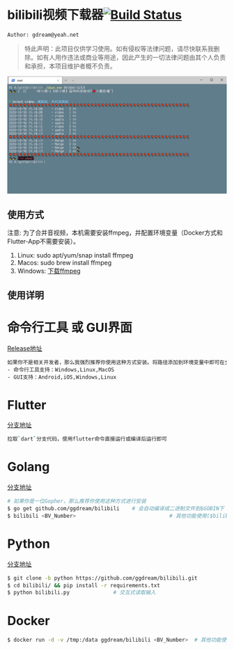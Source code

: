 # bilibili视频下载器[![Build Status](https://travis-ci.com/ggdream/bilibili.svg?branch=master)](https://travis-ci.com/ggdream/bilibili)
~~~shell script
Author: gdream@yeah.net
~~~
> 特此声明：此项目仅供学习使用。如有侵权等法律问题，请尽快联系我删除。如有人用作违法或商业等用途，因此产生的一切法律问题由其个人负责和承担，本项目维护者概不负责。

![example](./docs/example.png)

## 使用方式
注意: 为了合并音视频，本机需要安装ffmpeg，并配置环境变量（Docker方式和Flutter-App不需要安装）。

1. Linux: sudo apt/yum/snap install ffmpeg
2. Macos: sudo brew install ffmpeg
3. Windows: [下载ffmpeg](https://github.com/BtbN/FFmpeg-Builds/releases)


## 使用详明
# 命令行工具 或 GUI界面
[Release地址](https://github.com/ggdream/bilibili/releases)
~~~sh
如果你不是相关开发者，那么我强烈推荐你使用这种方式安装。将路径添加到环境变量中即可在全路径下使用
- 命令行工具支持：Windows,Linux,MacOS
- GUI支持：Android,iOS,Windows,Linux
~~~

# Flutter
[分支地址](https://github.com/ggdream/bilibili/tree/dart)
```sh
拉取`dart`分支代码，使用flutter命令直接运行或编译后运行即可
```

# Golang
[分支地址](https://github.com/ggdream/bilibili/tree/golang)
~~~sh
# 如果你是一位Gopher，那么推荐你使用这种方式进行安装
$ go get github.com/ggdream/bilibili    # 会自动编译成二进制文件到$GOBIN下
$ bilibili <BV_Number>                              # 其他功能使用($bilibili --help)查看帮助
~~~

# Python
[分支地址](https://github.com/ggdream/bilibili/tree/python)
~~~sh
$ git clone -b python https://github.com/ggdream/bilibili.git
$ cd bilibili/ && pip install -r requirements.txt
$ python bilibili.py              # 交互式读取输入
~~~


# Docker
~~~sh
$ docker run -d -v /tmp:/data ggdream/bilibili <BV_Number>  # 其他功能使用($down --help)查看帮助
~~~
